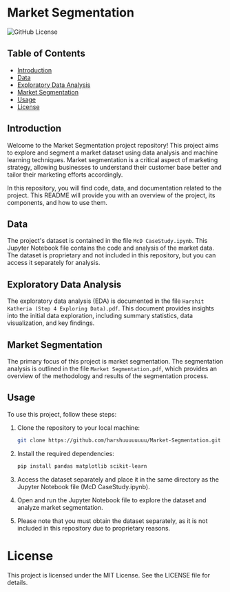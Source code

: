 # Market Segmentation

![GitHub License](https://img.shields.io/badge/license-MIT-blue.svg)

## Table of Contents
- [Introduction](#introduction)
- [Data](#data)
- [Exploratory Data Analysis](#exploratory-data-analysis)
- [Market Segmentation](#market-segmentation)
- [Usage](#usage)
- [License](#license)

## Introduction

Welcome to the Market Segmentation project repository! This project aims to explore and segment a market dataset using data analysis and machine learning techniques. Market segmentation is a critical aspect of marketing strategy, allowing businesses to understand their customer base better and tailor their marketing efforts accordingly.

In this repository, you will find code, data, and documentation related to the project. This README will provide you with an overview of the project, its components, and how to use them.

## Data

The project's dataset is contained in the file `McD CaseStudy.ipynb`. This Jupyter Notebook file contains the code and analysis of the market data. The dataset is proprietary and not included in this repository, but you can access it separately for analysis.

## Exploratory Data Analysis

The exploratory data analysis (EDA) is documented in the file `Harshit Katheria (Step 4 Exploring Data).pdf`. This document provides insights into the initial data exploration, including summary statistics, data visualization, and key findings.

## Market Segmentation

The primary focus of this project is market segmentation. The segmentation analysis is outlined in the file `Market Segmentation.pdf`, which provides an overview of the methodology and results of the segmentation process.

## Usage

To use this project, follow these steps:

1. Clone the repository to your local machine:

   ```bash
   git clone https://github.com/harshuuuuuuuu/Market-Segmentation.git
   ```
2. Install the required dependencies:
   ```bash
   pip install pandas matplotlib scikit-learn
   ```

3. Access the dataset separately and place it in the same directory as the Jupyter Notebook file (McD CaseStudy.ipynb).

4. Open and run the Jupyter Notebook file to explore the dataset and analyze market segmentation.

5. Please note that you must obtain the dataset separately, as it is not included in this repository due to proprietary reasons.

# License
This project is licensed under the MIT License. See the LICENSE file for details.
